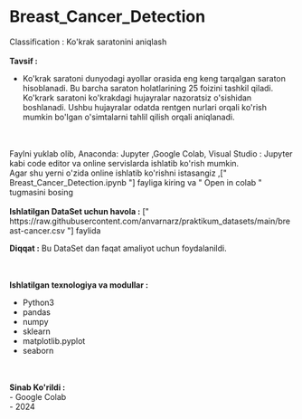 # Breast_Cancer_Detection
Classification : Ko'krak saratonini aniqlash
<br><br>
<strong>Tavsif :</strong><br>
<ul>
  <li>Ko'krak saratoni dunyodagi ayollar orasida eng keng tarqalgan saraton hisoblanadi. Bu barcha saraton holatlarining 25 foizini tashkil qiladi. Ko'krark saratoni ko'krakdagi hujayralar nazoratsiz o'sishidan boshlanadi. Ushbu hujayralar odatda rentgen nurlari orqali ko'rish mumkin bo'lgan o'simtalarni tahlil qilish orqali aniqlanadi.</li>
</ul>
<br><br>
Faylni yuklab olib, Anaconda: Jupyter ,Google Colab, Visual Studio : Jupyter kabi code editor va online servislarda ishlatib ko'rish mumkin.<br>
Agar shu yerni o'zida online ishlatib ko'rishni istasangiz ,[" Breast_Cancer_Detection.ipynb "] fayliga kiring va " Open in colab " tugmasini bosing <br>
<br><strong>Ishlatilgan DataSet uchun havola :</strong> [" https://raw.githubusercontent.com/anvarnarz/praktikum_datasets/main/breast-cancer.csv "] faylida<br>
<p><strong>Diqqat :</strong> Bu DataSet dan faqat amaliyot uchun foydalanildi.</p>
<br><br>
<strong>Ishlatilgan texnologiya va modullar :</strong><br>
<ul>
  <li>Python3</li>
  <li>pandas</li>
  <li>numpy</li>
  <li>sklearn</li>
  <li>matplotlib.pyplot</li>
  <li>seaborn</li>
</ul>
<br><br>
<strong>Sinab Ko'rildi :</strong><br>
- Google Colab<br>
- 2024


